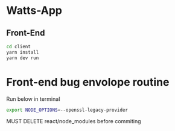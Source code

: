 # Watts-App

## Front-End

```zsh
cd client
yarn install
yarn dev run
```

# Front-end bug envolope routine

Run below in terminal

```zsh
export NODE_OPTIONS=--openssl-legacy-provider
```

MUST DELETE react/node_modules before commiting
